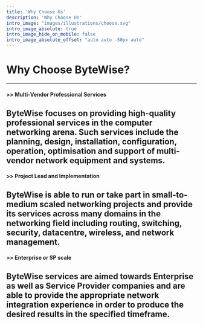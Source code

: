 ```yaml
---
title: 'Why Choose Us'
description: 'Why Choose Us'
intro_image: "images/illustrations/choose.svg"
intro_image_absolute: true
intro_image_hide_on_mobile: false
intro_image_absolute_offset: "auto auto -50px auto"
---
```

# Why Choose ByteWise?



---
#### **>> Multi-Vendor Professional Services**
ByteWise focuses on providing high-quality professional services in the computer networking arena. Such services include the planning, design, installation, configuration, operation, optimisation and support of multi-vendor network equipment and systems.
---
#### **>> Project Lead and Implementation**
ByteWise is able to run or take part in small-to-medium scaled networking projects and provide its services across many domains in the networking field including routing, switching, security, datacentre, wireless, and network management.
---
#### **>> Enterprise or SP scale**
ByteWise services are aimed towards Enterprise as well as Service Provider companies and are able to provide the appropriate network integration experience in order to produce the desired results in the specified timeframe.
---